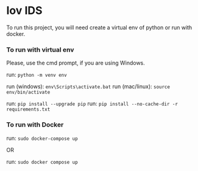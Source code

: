 # Iov IDS

To run this project, you will need create a virtual env of python or run with docker.

### To run with virtual env

Please, use the cmd prompt, if you are using Windows.

run: `python -m venv env`

run (windows): `env\Scripts\activate.bat`
run (mac/linux): `source env/bin/activate`

run: `pip install --upgrade pip`
run: `pip install --no-cache-dir -r requirements.txt`

### To run with Docker

run: `sudo docker-compose up`

OR

run: `sudo docker compose up`

